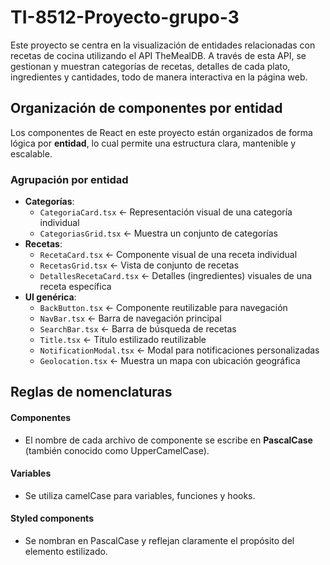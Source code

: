 # TI-8512-Proyecto-grupo-3
Este proyecto se centra en la visualización de entidades relacionadas con recetas de cocina utilizando el API TheMealDB. A través de esta API, se gestionan y muestran categorías de recetas, detalles de cada plato, ingredientes y cantidades, todo de manera interactiva en la página web.

## Organización de componentes por entidad
Los componentes de React en este proyecto están organizados de forma lógica por **entidad**, lo cual permite una estructura clara, mantenible y escalable.

### Agrupación por entidad
- **Categorías**:
  - `CategoriaCard.tsx` ← Representación visual de una categoría individual
  - `CategoriasGrid.tsx` ← Muestra un conjunto de categorías
- **Recetas**:
  - `RecetaCard.tsx` ← Componente visual de una receta individual
  - `RecetasGrid.tsx` ← Vista de conjunto de recetas
  - `DetallesRecetaCard.tsx` ← Detalles (ingredientes) visuales de una receta específica
- **UI genérica**:
  - `BackButton.tsx` ← Componente reutilizable para navegación
  - `NavBar.tsx` ← Barra de navegación principal
  - `SearchBar.tsx` ← Barra de búsqueda de recetas
  - `Title.tsx` ← Título estilizado reutilizable
  - `NotificationModal.tsx` ← Modal para notificaciones personalizadas
  - `Geolocation.tsx` ← Muestra un mapa con ubicación geográfica

## Reglas de nomenclaturas
#### Componentes
- El nombre de cada archivo de componente se escribe en **PascalCase** (también conocido como UpperCamelCase).
#### Variables
- Se utiliza camelCase para variables, funciones y hooks.
#### Styled components
- Se nombran en PascalCase y reflejan claramente el propósito del elemento estilizado.
